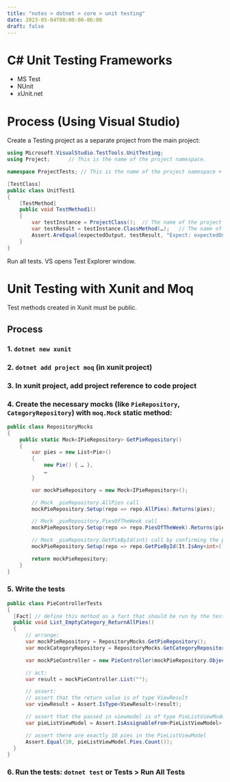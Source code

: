 ```yaml
---
title: "notes > dotnet > core > unit testing"
date: 2023-05-04T00:00:00-06:00
draft: false
---
```


# C# Unit Testing Frameworks
- MS Test
- NUnit
- xUnit.net

# Process (Using Visual Studio)
Create a Testing project as a separate project from the main project:
```cs
using Microsoft.VisualStudio.TestTools.UnitTesting;
using Project;		// This is the name of the project namespace.

namespace ProjectTests;	// This is the name of the project namespace + "Tests".

[TestClass]
public class UnitTest1 
{	
	[TestMethod]
	public void TestMethod1() 
    {
		var testInstance = ProjectClass();	// The name of the project class you are testing.
		var testResult = testInstance.ClassMethod(…);	// The name of the class method you are testing.
		Assert.AreEqual(expectedOutput, testResult, "Expect: expectedOutput\nActual: testResult");
	}
}
```

Run all tests.  VS opens Test Explorer window.

# Unit Testing with Xunit and Moq
Test methods created in Xunit must be public.

## Process
### 1. `dotnet new xunit`
### 2. `dotnet add project moq` (in xunit project)
### 3. In xunit project, add project reference to code project
### 4. Create the necessary mocks (like `PieRepository`, `CategoryRepository`) with `moq.Mock` static method:
```cs
public class RepositoryMocks 
{
    public static Mock<IPieRepository> GetPieRepository()
    {
        var pies = new List<Pie>()
        {
            new Pie() { … },
            …
        }

        var mockPieRepository = new Mock<IPieRepository>();

        // Mock _pieRepository.AllPies call
        mockPieRepository.Setup(repo => repo.AllPies).Returns(pies);

        // Mock _pieRepository.PiesOfTheWeek call
        mockPieRepository.Setup(repo => repo.PiesOfTheWeek).Returns(pies.Where(p => p.IsPieOfTheWeek));

        // Mock _pieRepository.GetPieById(int) call by confirming the parameter is an int and returning pies[0]:
        mockPieRepository.Setup(repo => repo.GetPieById(It.IsAny<int>())).Returns(pies[0]);

        return mockPieRepository;
    }
}
```
### 5. Write the tests
```cs
public class PieControllerTests
{
  [Fact] // define this method as a fact that should be run by the test runner
  public void List_EmptyCategory_ReturnAllPies()
  {
      // arrange:
      var mockPieRepository = RepositoryMocks.GetPieRepository();
      var mockCategoryRepository = RepositoryMocks.GetCategoryRepository();

      var mockPieController = new PieController(mockPieRepository.Object, mockCategoryRepository.Object);

      // act:
      var result = mockPieController.List("");

      // assert:
      // assert that the return value is of type ViewResult
      var viewResult = Assert.IsType<ViewResult>(result);

      // assert that the passed in viewmodel is of type PieListViewModel
      var pieListViewModel = Assert.IsAssignableFrom<PieListViewModel>(viewResult.ViewData.Model);

      // assert there are exactly 10 pies in the PieListViewModel
      Assert.Equal(10, pieListViewModel.Pies.Count());
  }
}
```

### 6. Run the tests:  `dotnet test` or **Tests** > **Run All Tests**
